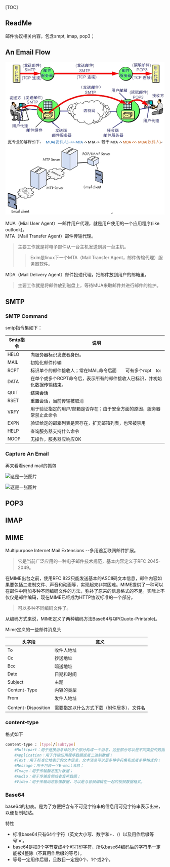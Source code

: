 [TOC]



## ReadMe

邮件协议相关内容，包含smpt, imap, pop3；



## An Email Flow



![这是一张图片](img/smtp-theEmailFlow.png)

MUA（Mial User Agent）—邮件用户代理，就是用户使用的一个应用程序(like outlook)。  
MTA（Mail Transfer Agent）邮件传输代理。

> 主要工作就是将电子邮件从一台主机发送到另一台主机。  
>
> > Exim是linux下一个MTA（Mail Transfer Agent，邮件传输代理）服务器软件。

MDA（Mail Delivery Agent）邮件投递代理，把邮件放到用户的邮箱里。
> 主要工作就是将邮件放到磁盘上，等待MUA来取邮件并进行邮件的维护。





## SMTP

### SMTP Command

smtp指令集如下：

|Smtp指令 |说明|
|--------|---|
|HELO |向服务器标识发送者身份。|
|MAIL |初始化邮件传输|
|RCPT |标识单个的邮件接收人；常在MAIL命令后面　　可有多个rcpt　to: |
|DATA |在单个或多个RCPT命令后，表示所有的邮件接收人已标识，并初始化数据传输结束。|
|QUIT |结束会话 |
|RSET |重置会话，当前传输被取消 |
|VRFY |用于验证指定的用户/邮箱是否存在；由于安全方面的原因，服务器常禁止此命令 |
|EXPN |验证给定的邮箱列表是否存在，扩充邮箱列表，也常被禁用 |
|HELP |查询服务器支持什么命令 |
|NOOP |无操作，服务器应响应OK |



### Capture An Email

再来看看send mail的抓包 

![这是一张图片](D:/BigDatabase/MarkdownDocs/Network/Protocol/img/smtp-pcapSendEmail1.png)    

![这是一张图片](D:/BigDatabase/MarkdownDocs/Network/Protocol/img/smtp-pcapSendEmail2.png)  





## POP3



## IMAP





## MIME
Multipurpose Internet Mail Extensions  --多用途互联网邮件扩展。
> 它是当前广泛应用的一种电子邮件技术规范，基本内容定义于RFC 2045-2049。

在MIME出台之前，使用RFC 822只能发送基本的ASCII码文本信息，邮件内容如果要包括二进制文件、声音和动画等，实现起来非常困难。MIME提供了一种可以在邮件中附加多种不同编码文件的方法，弥补了原来的信息格式的不足。实际上不仅仅是邮件编码，现在MIME已经成为HTTP协议标准的一个部分。  
> 可以多种不同编码文件了。  

从编码方式来说，MIME定义了两种编码方法Base64与QP(Quote-Printable)。


Mime定义的一些邮件消息头

|头字段 |意义|
|------|---|
|To |收件人地址|
|Cc |抄送地址|
|Bcc |暗送地址|
|Date |日期和时间|
|Subject |主题|
|Content-Type |内容的类型|
|From |发件人地址|
|||
|Content-Disposition |需要指定以什么方式下载（附件居多）、文件名|

### content-type

格式如下

```bash
content-type : [type]/[subtype]
	#Multipart：用于连接消息体的多个部分构成一个消息，这些部分可以是不同类型的数据；（复合文件）
	#Application：用于传输应用程序数据或者二进制数据；
	#Text：用于标准化地表示的文本信息，文本消息可以是多种字符集和或者多种格式的；
	#Message：用于包装一个E-mail消息；
	#Image：用于传输静态图片数据；
	#Audio：用于传输音频或者音声数据；
	#Video：用于传输动态影像数据，可以是与音频编辑在一起的视频数据格式。
```



### Base64

base64的初衷。是为了方便把含有不可见字符串的信息用可见字符串表示出来，以便复制粘贴。

特性
- 标准base64只有64个字符（英文大小写、数字和+、/）以及用作后缀等号‘=’。  
- base64是把3个字节变成4个可打印字符，所以base64编码后的字符串一定能被4整除（不算用作后缀的等号）。   
- 等号一定用作后缀，且数目一定是0个、1个或2个。  



